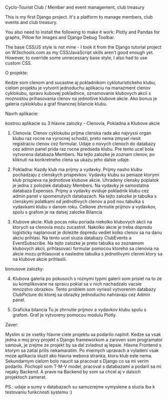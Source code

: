 Cyclo-Tourist Club / Member and event management, club treasury

This is my first Django project. It's a platform to manage members, club events and club treasury.

You also need to install the following to make it work: Plotly and Pandas for graphs, Pillow for images and Django Debug Toolbar.

The base CSS/JS style is not mine - I took it from the Django tutorial project on W3schools.com as my CSS/JavaScript skills aren't good enough yet. However, to override some unnecessary base style, I also had to use custom CSS.

O projekte:

Kedze som clenom and sucastne aj pokladnikom cykloturistickeho klubu, cielom projektu je vytvorit jednoduchu aplikaciu na manazment clenov cyklokubu, spravu kubovej pokladnice, oznamovanie klubovych akcii s moznostou prihasovania clenov na jednotlive klubove akcie.
Ako bonus je galeria cykloklubu a graf financnej bilancie klubu. 

Navrh aplikacie:

kostrou aplikacie su 3 hlavne zalozky - Clenovia, Pokladna a Klubove akcie

1. Clenovia:
Clenov cyklokubu prijma clenska rada ako najvyssi organ klubu raz rocne na vyrocnej schodzi, preto nema zmysel riesit registraciu clenov cez formular. Udaje o novych clenoch do databazy cez admin panel prida raz rocne predseda klubu.
Pre tento ucel bola vytvorena databaza Members.
Na tejto zalozke je zoznam clenov, po kliknuti na konkretneho clena sa ukazu jeho dalsie udaje.

2. Pokladna:
Kazdy klub ma prijmy a vydavky. Prijmy nasho klubu pochadzaju z clenskych prispevkov. Vydavky klubu su peniaze ktorymi klub prispieva na jednotlove klubove akcie. Uhradeny clensky poplatok je jedna z poloziek databazy Members. Na vydavky je samostatna databaza Expenses. Prijmy a vydavky eviduje pokladnik klubu cez admin panel v spomenutych databazach.
Na tejto zalozke je tabulka s clenskymi polatkami od jednotlivych clenov a pod nou tabulka s vydavkami klubu v danom roku.
Celkove zhrnutie prijmov a vydavkov, spolu s grafom je na dalsej zalozke Bilancia 

3. Klubove akcie:
Klub pocas roku poriada niekolko klubovych akcii na ktorych sa clenovia mozu zucastnit. Nakolko akcie je treba dopredu logisticky naplanovat je dolezite dopredu vediet kolko clenov sa na danu akciu prihlasi. Na tento ucel sluzia databazy ClubEvents a
EventSubscribe. 
Na tejto zalozke je preto tabulka so zoznamom klubovych akcii, prihlasovaci formular pomocou ktoreho sa clenovia na akcie mozu prihlasovat a nasledne tabulka s jednotlivymi clenmi ktory sa na klubove akcie prihlasili.

bonusove zalozky:

4. Klubova galeria
po pokusoch s roznymi typmi galerii som prisiel na to ze su komplikovane na spravu pokial sa v nich nachadzalo vacsie mnozstvo obrazkov. Tento problem som vyriesil vytvorenim databazy ClubPicture do ktorej sa obrazky jednoducho nahravaju cez Admin panel. 

4. Graficka bilancia
Tu je zhrnutie prijmov a vydavkov klubu spolu s grafom. Graf je vytvoreny pomocou modulu Plotly.

Zaver:

Myslim si ze vsetky hlavne ciele projektu sa podarilo naplnit. Kedze sa vsak jedna o moj prvy projekt s Django frameworkom a zaroven som programator samouk, je zrejme ze projekt by sa dal zvladnut aj lepsie. Hlavne Frontend s ktorym sa zatial prilis nekamaratim. Po miernych upravach a vyladeni vsak moze aplikacia sluzit ako hlavna webova stranka, ktoru klub este nema.
Sekundarnym cielom bolo naucit sa pracovat s Django co sa mi verim podarilo. Pochopil som T-M-V model, pracoval s databazami a podaril sa mi nejaky Backend. A prave na Backend by som sa chcel aj v dalsich projektoch zamerat.

PS.: udaje a sumy v databazach su samozrejme vymyslene a sluzia iba k testovaniu funkcnosti systemu :)





